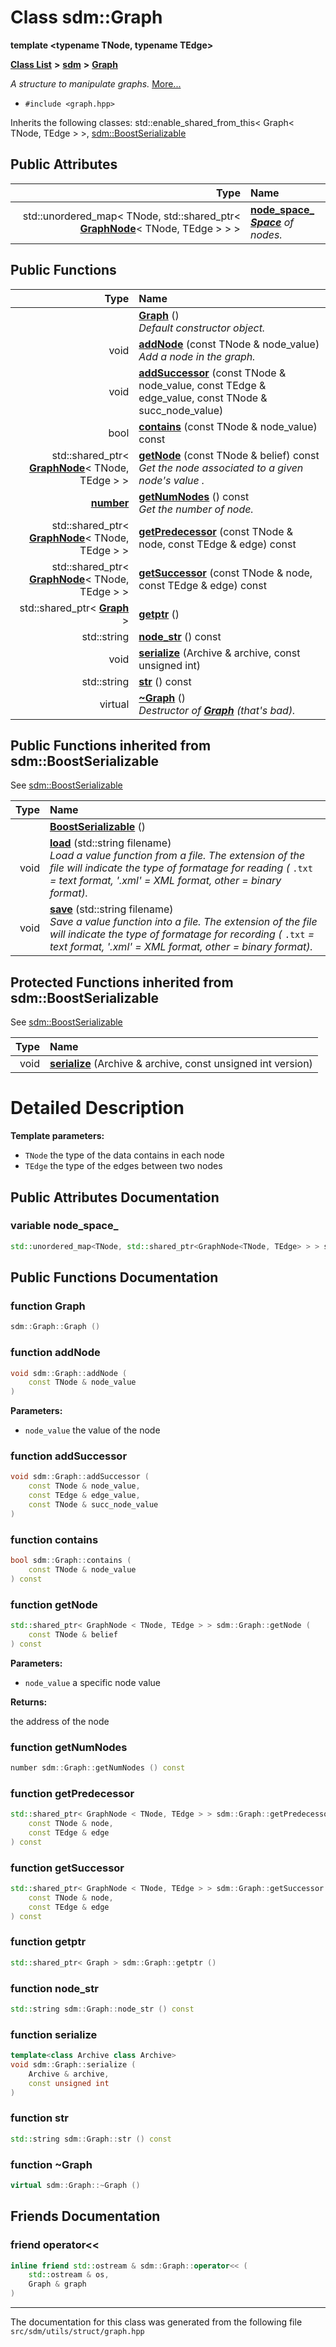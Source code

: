 
# Class sdm::Graph

<link rel="stylesheet" href="https://cdnjs.cloudflare.com/ajax/libs/KaTeX/0.5.1/katex.min.css">
<link rel="stylesheet" href="https://cdn.jsdelivr.net/github-markdown-css/2.2.1/github-markdown.css"/>


**template &lt;typename TNode, typename TEdge&gt;**


[**Class List**](annotated.md) **>** [**sdm**](namespacesdm.md) **>** [**Graph**](classsdm_1_1Graph.md)



_A structure to manipulate graphs._ [More...](#detailed-description)

* `#include <graph.hpp>`



Inherits the following classes: std::enable_shared_from_this< Graph< TNode, TEdge > >,  [sdm::BoostSerializable](classsdm_1_1BoostSerializable.md)












## Public Attributes

| Type | Name |
| ---: | :--- |
|  std::unordered\_map&lt; TNode, std::shared\_ptr&lt; [**GraphNode**](classsdm_1_1GraphNode.md)&lt; TNode, TEdge &gt; &gt; &gt; | [**node\_space\_**](classsdm_1_1Graph.md#variable-node-space-)  <br>[_**Space**_](classsdm_1_1Space.md) _of nodes._ |




## Public Functions

| Type | Name |
| ---: | :--- |
|   | [**Graph**](classsdm_1_1Graph.md#function-graph) () <br>_Default constructor object._  |
|  void | [**addNode**](classsdm_1_1Graph.md#function-addnode) (const TNode & node\_value) <br>_Add a node in the graph._  |
|  void | [**addSuccessor**](classsdm_1_1Graph.md#function-addsuccessor) (const TNode & node\_value, const TEdge & edge\_value, const TNode & succ\_node\_value) <br> |
|  bool | [**contains**](classsdm_1_1Graph.md#function-contains) (const TNode & node\_value) const<br> |
|  std::shared\_ptr&lt; [**GraphNode**](classsdm_1_1GraphNode.md)&lt; TNode, TEdge &gt; &gt; | [**getNode**](classsdm_1_1Graph.md#function-getnode) (const TNode & belief) const<br>_Get the node associated to a given node's value ._  |
|  [**number**](namespacesdm.md#typedef-number) | [**getNumNodes**](classsdm_1_1Graph.md#function-getnumnodes) () const<br>_Get the number of node._  |
|  std::shared\_ptr&lt; [**GraphNode**](classsdm_1_1GraphNode.md)&lt; TNode, TEdge &gt; &gt; | [**getPredecessor**](classsdm_1_1Graph.md#function-getpredecessor) (const TNode & node, const TEdge & edge) const<br> |
|  std::shared\_ptr&lt; [**GraphNode**](classsdm_1_1GraphNode.md)&lt; TNode, TEdge &gt; &gt; | [**getSuccessor**](classsdm_1_1Graph.md#function-getsuccessor) (const TNode & node, const TEdge & edge) const<br> |
|  std::shared\_ptr&lt; [**Graph**](classsdm_1_1Graph.md) &gt; | [**getptr**](classsdm_1_1Graph.md#function-getptr) () <br> |
|  std::string | [**node\_str**](classsdm_1_1Graph.md#function-node-str) () const<br> |
|  void | [**serialize**](classsdm_1_1Graph.md#function-serialize) (Archive & archive, const unsigned int) <br> |
|  std::string | [**str**](classsdm_1_1Graph.md#function-str) () const<br> |
| virtual  | [**~Graph**](classsdm_1_1Graph.md#function-graph) () <br>_Destructor of_ [_**Graph**_](classsdm_1_1Graph.md) _(that's bad)._ |

## Public Functions inherited from sdm::BoostSerializable

See [sdm::BoostSerializable](classsdm_1_1BoostSerializable.md)

| Type | Name |
| ---: | :--- |
|   | [**BoostSerializable**](classsdm_1_1BoostSerializable.md#function-boostserializable) () <br> |
|  void | [**load**](classsdm_1_1BoostSerializable.md#function-load) (std::string filename) <br>_Load a value function from a file. The extension of the file will indicate the type of formatage for reading (_ `.txt` _= text format, '.xml' = XML format, other = binary format)._ |
|  void | [**save**](classsdm_1_1BoostSerializable.md#function-save) (std::string filename) <br>_Save a value function into a file. The extension of the file will indicate the type of formatage for recording (_ `.txt` _= text format, '.xml' = XML format, other = binary format)._ |












## Protected Functions inherited from sdm::BoostSerializable

See [sdm::BoostSerializable](classsdm_1_1BoostSerializable.md)

| Type | Name |
| ---: | :--- |
|  void | [**serialize**](classsdm_1_1BoostSerializable.md#function-serialize) (Archive & archive, const unsigned int version) <br> |



# Detailed Description




**Template parameters:**


* `TNode` the type of the data contains in each node 
* `TEdge` the type of the edges between two nodes 



    
## Public Attributes Documentation


### variable node\_space\_ 


```cpp
std::unordered_map<TNode, std::shared_ptr<GraphNode<TNode, TEdge> > > sdm::Graph< TNode, TEdge >::node_space_;
```


## Public Functions Documentation


### function Graph 


```cpp
sdm::Graph::Graph () 
```



### function addNode 


```cpp
void sdm::Graph::addNode (
    const TNode & node_value
) 
```




**Parameters:**


* `node_value` the value of the node 



        

### function addSuccessor 


```cpp
void sdm::Graph::addSuccessor (
    const TNode & node_value,
    const TEdge & edge_value,
    const TNode & succ_node_value
) 
```



### function contains 


```cpp
bool sdm::Graph::contains (
    const TNode & node_value
) const
```



### function getNode 


```cpp
std::shared_ptr< GraphNode < TNode, TEdge > > sdm::Graph::getNode (
    const TNode & belief
) const
```




**Parameters:**


* `node_value` a specific node value 



**Returns:**

the address of the node 




        

### function getNumNodes 


```cpp
number sdm::Graph::getNumNodes () const
```



### function getPredecessor 


```cpp
std::shared_ptr< GraphNode < TNode, TEdge > > sdm::Graph::getPredecessor (
    const TNode & node,
    const TEdge & edge
) const
```



### function getSuccessor 


```cpp
std::shared_ptr< GraphNode < TNode, TEdge > > sdm::Graph::getSuccessor (
    const TNode & node,
    const TEdge & edge
) const
```



### function getptr 


```cpp
std::shared_ptr< Graph > sdm::Graph::getptr () 
```



### function node\_str 


```cpp
std::string sdm::Graph::node_str () const
```



### function serialize 


```cpp
template<class Archive class Archive>
void sdm::Graph::serialize (
    Archive & archive,
    const unsigned int
) 
```



### function str 


```cpp
std::string sdm::Graph::str () const
```



### function ~Graph 


```cpp
virtual sdm::Graph::~Graph () 
```

## Friends Documentation



### friend operator&lt;&lt; 


```cpp
inline friend std::ostream & sdm::Graph::operator<< (
    std::ostream & os,
    Graph & graph
) 
```



------------------------------
The documentation for this class was generated from the following file `src/sdm/utils/struct/graph.hpp`